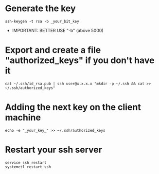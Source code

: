 # Generate the key

```
ssh-keygen -t rsa -b _your_bit_key
```
- IMPORTANT: BETTER USE "-b" (above 5000) 

# Export and create a file "authorized_keys" if you don't have it

```
cat ~/.ssh/id_rsa.pub | ssh user@x.x.x.x "mkdir -p ~/.ssh && cat >>  ~/.ssh/authorized_keys"
```
# Adding the next key on the client machine

```
echo -e "_your_key_" >> ~/.ssh/authorized_keys
```

# Restart your ssh server

```
service ssh restart
systemctl restart ssh
```

